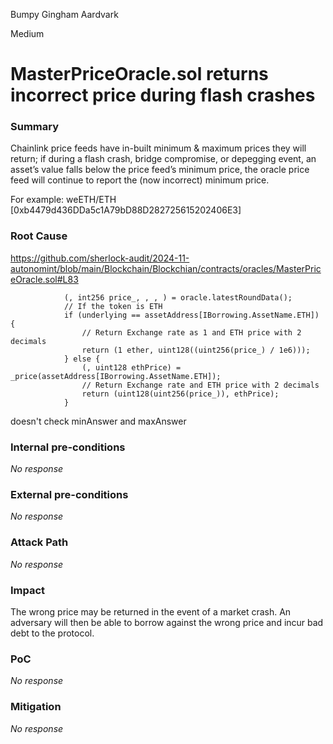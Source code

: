 Bumpy Gingham Aardvark

Medium

# MasterPriceOracle.sol  returns incorrect price during flash crashes

### Summary

Chainlink price feeds have in-built minimum & maximum prices they will return; if during a flash crash, bridge compromise, or depegging event, an asset’s value falls below the price feed’s minimum price, the oracle price feed will continue to report the (now incorrect) minimum price.

For example:  weETH/ETH [0xb4479d436DDa5c1A79bD88D282725615202406E3]

### Root Cause

https://github.com/sherlock-audit/2024-11-autonomint/blob/main/Blockchain/Blockchian/contracts/oracles/MasterPriceOracle.sol#L83
```solidity
            (, int256 price_, , , ) = oracle.latestRoundData();
            // If the token is ETH
            if (underlying == assetAddress[IBorrowing.AssetName.ETH]) {
                // Return Exchange rate as 1 and ETH price with 2 decimals
                return (1 ether, uint128((uint256(price_) / 1e6)));
            } else {
                (, uint128 ethPrice) = _price(assetAddress[IBorrowing.AssetName.ETH]);
                // Return Exchange rate and ETH price with 2 decimals
                return (uint128(uint256(price_)), ethPrice);
            }
```
doesn't check minAnswer and maxAnswer

### Internal pre-conditions

_No response_

### External pre-conditions

_No response_

### Attack Path

_No response_

### Impact

The wrong price may be returned in the event of a market crash. An adversary will then be able to borrow against the wrong price and incur bad debt to the protocol.

### PoC

_No response_

### Mitigation

_No response_
